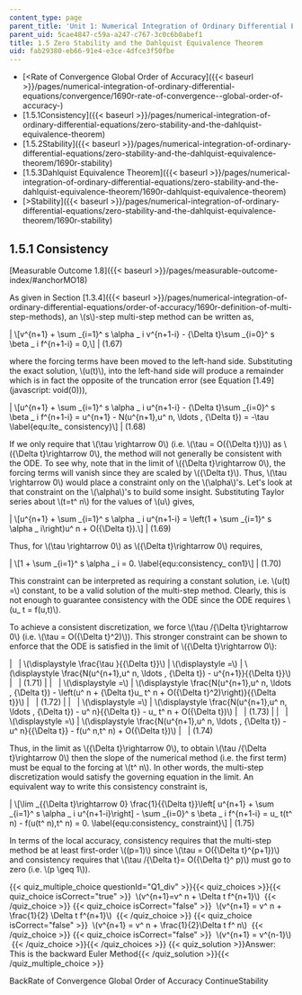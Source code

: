 ```yaml
---
content_type: page
parent_title: 'Unit 1: Numerical Integration of Ordinary Differential Equations'
parent_uid: 5cae4847-c59a-a247-c767-3c0c6b0abef1
title: 1.5 Zero Stability and the Dahlquist Equivalence Theorem
uid: fab29380-eb66-91e4-e3ce-4dfce3f50fbe
---
```


*   [<Rate of Convergence Global Order of Accuracy]({{< baseurl >}}/pages/numerical-integration-of-ordinary-differential-equations/convergence/1690r-rate-of-convergence--global-order-of-accuracy-)
*   [1.5.1Consistency]({{< baseurl >}}/pages/numerical-integration-of-ordinary-differential-equations/zero-stability-and-the-dahlquist-equivalence-theorem)
*   [1.5.2Stability]({{< baseurl >}}/pages/numerical-integration-of-ordinary-differential-equations/zero-stability-and-the-dahlquist-equivalence-theorem/1690r-stability)
*   [1.5.3Dahlquist Equivalence Theorem]({{< baseurl >}}/pages/numerical-integration-of-ordinary-differential-equations/zero-stability-and-the-dahlquist-equivalence-theorem/1690r-dahlquist-equivalence-theorem)
*   [\>Stability]({{< baseurl >}}/pages/numerical-integration-of-ordinary-differential-equations/zero-stability-and-the-dahlquist-equivalence-theorem/1690r-stability)

1.5.1 Consistency
-----------------

[Measurable Outcome 1.8]({{< baseurl >}}/pages/measurable-outcome-index/#anchorMO18)

As given in Section [1.3.4]({{< baseurl >}}/pages/numerical-integration-of-ordinary-differential-equations/order-of-accuracy/1690r-definition-of-multi-step-methods), an \\(s\\)-step multi-step method can be written as,

| \\\[v^{n+1} + \\sum \_{i=1}^ s \\alpha \_ i v^{n+1-i} - {\\Delta t}\\sum \_{i=0}^ s \\beta \_ i f^{n+1-i} = 0,\\\] | (1.67) 

where the forcing terms have been moved to the left-hand side. Substituting the exact solution, \\(u(t)\\), into the left-hand side will produce a remainder which is in fact the opposite of the truncation error (see Equation [1.49](javascript: void(0))),

| \\\[u^{n+1} + \\sum \_{i=1}^ s \\alpha \_ i u^{n+1-i} - {\\Delta t}\\sum \_{i=0}^ s \\beta \_ i f^{n+1-i} = u^{n+1} - N(u^{n+1},u^ n, \\ldots , {\\Delta t}) = -\\tau \\label{equ:lte\_ consistency}\\\] | (1.68) 

If we only require that \\(\\tau \\rightarrow 0\\) (i.e. \\(\\tau = O({\\Delta t})\\)) as \\({\\Delta t}\\rightarrow 0\\), the method will not generally be consistent with the ODE. To see why, note that in the limit of \\({\\Delta t}\\rightarrow 0\\), the forcing terms will vanish since they are scaled by \\({\\Delta t}\\). Thus, \\(\\tau \\rightarrow 0\\) would place a constraint only on the \\(\\alpha\\)'s. Let's look at that constraint on the \\(\\alpha\\)'s to build some insight. Substituting Taylor series about \\(t=t^ n\\) for the values of \\(u\\) gives,

| \\\[u^{n+1} + \\sum \_{i=1}^ s \\alpha \_ i u^{n+1-i} = \\left(1 + \\sum \_{i=1}^ s \\alpha \_ i\\right)u^ n + O({\\Delta t}).\\\] | (1.69) 

Thus, for \\(\\tau \\rightarrow 0\\) as \\({\\Delta t}\\rightarrow 0\\) requires,

| \\\[1 + \\sum \_{i=1}^ s \\alpha \_ i = 0. \\label{equ:consistency\_ con1}\\\] | (1.70) 

This constraint can be interpreted as requiring a constant solution, i.e. \\(u(t) =\\) constant, to be a valid solution of the multi-step method. Clearly, this is not enough to guarantee consistency with the ODE since the ODE requires \\(u\_ t = f(u,t)\\).

To achieve a consistent discretization, we force \\(\\tau /{\\Delta t}\\rightarrow 0\\) (i.e. \\(\\tau = O({\\Delta t}^2)\\)). This stronger constraint can be shown to enforce that the ODE is satisfied in the limit of \\({\\Delta t}\\rightarrow 0\\):

| &nbsp; | \\(\\displaystyle \\frac{\\tau }{{\\Delta t}}\\) | \\(\\displaystyle =\\) | \\(\\displaystyle \\frac{N(u^{n+1},u^ n, \\ldots , {\\Delta t}) - u^{n+1}}{{\\Delta t}}\\) | &nbsp; | (1.71) |
| &nbsp; | \\(\\displaystyle =\\) | \\(\\displaystyle \\frac{N(u^{n+1},u^ n, \\ldots , {\\Delta t}) - \\left(u^ n + {\\Delta t}u\_ t^ n + O({\\Delta t}^2)\\right)}{{\\Delta t}}\\) | &nbsp; | (1.72) |
| &nbsp; | \\(\\displaystyle =\\) | \\(\\displaystyle \\frac{N(u^{n+1},u^ n, \\ldots , {\\Delta t}) - u^ n}{{\\Delta t}} - u\_ t^ n + O({\\Delta t})\\) | &nbsp; | (1.73) |
| &nbsp; | \\(\\displaystyle =\\) | \\(\\displaystyle \\frac{N(u^{n+1},u^ n, \\ldots , {\\Delta t}) - u^ n}{{\\Delta t}} - f(u^ n,t^ n) + O({\\Delta t})\\) | &nbsp; | (1.74) 

Thus, in the limit as \\({\\Delta t}\\rightarrow 0\\), to obtain \\(\\tau /{\\Delta t}\\rightarrow 0\\) then the slope of the numerical method (i.e. the first term) must be equal to the forcing at \\(t^ n\\). In other words, the multi-step discretization would satisfy the governing equation in the limit. An equivalent way to write this consistency constraint is,

| \\\[\\lim \_{{\\Delta t}\\rightarrow 0} \\frac{1}{{\\Delta t}}\\left\[ u^{n+1} + \\sum \_{i=1}^ s \\alpha \_ i u^{n+1-i}\\right\] - \\sum \_{i=0}^ s \\beta \_ i f^{n+1-i} = u\_ t(t^ n) - f(u(t^ n),t^ n) = 0. \\label{equ:consistency\_ constraint}\\\] | (1.75) 

In terms of the local accuracy, consistency requires that the multi-step method be at least first-order \\((p=1)\\) since \\(\\tau = O({\\Delta t}^{p+1})\\) and consistency requires that \\(\\tau /{\\Delta t}= O({\\Delta t}^ p)\\) must go to zero (i.e. \\(p \\geq 1\\)).

{{< quiz_multiple_choice questionId="Q1_div" >}}{{< quiz_choices >}}{{< quiz_choice isCorrect="true" >}}&nbsp; \\(v^{n+1}=v^ n + \\Delta t f^{n+1}\\) &nbsp;{{< /quiz_choice >}}
{{< quiz_choice isCorrect="false" >}}&nbsp; \\(v^{n+1} = v^ n + \\frac{1}{2} \\Delta t f^{n+1}\\) &nbsp;{{< /quiz_choice >}}
{{< quiz_choice isCorrect="false" >}}&nbsp; \\(v^{n+1} = v^ n + \\frac{1}{2}\\Delta t f^ n\\) &nbsp;{{< /quiz_choice >}}
{{< quiz_choice isCorrect="false" >}}&nbsp; \\(v^{n+1} = v^{n-1}\\) &nbsp;{{< /quiz_choice >}}{{< /quiz_choices >}}
{{< quiz_solution >}}Answer: This is the backward Euler Method{{< /quiz_solution >}}{{< /quiz_multiple_choice >}}

BackRate of Convergence Global Order of Accuracy ContinueStability